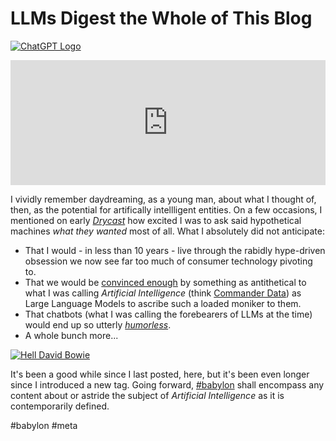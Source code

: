 # LLMs Digest the Whole of This Blog

[![ChatGPT Logo](https://i.snap.as/2X18iqEe.png)](https://chatgpt.com)

<iframe src="https://whyp.it/tracks/embed?id=212840&showUser=false&showWhypBranding=false&showBackgroundArtwork=false&foregroundColour=%23bfff17&backgroundColour=%2300006b" width="100%" height="200" scrolling="no" frameborder="0"></iframe>

I vividly remember daydreaming, as a young man, about what I thought of, then, as the potential for artifically intellligent entities. On a few occasions, I mentioned on early [*Drycast*](https://pods.link/drycast) how excited I was to ask said hypothetical machines *what they wanted* most of all. What I absolutely did not anticipate: 

- That I would - in less than 10 years - live through the rabidly hype-driven obsession we now see far too much of consumer technology pivoting to.
- That we would be [convinced enough](https://www.thisamericanlife.org/803/greetings-people-of-earth/act-one-17) by something as antithetical to what I was calling *Artificial Intelligence* (think [Commander Data](https://memory-alpha.fandom.com/wiki/Data)) as Large Language Models to ascribe such a loaded moniker to them.
- That chatbots (what I was calling the forebearers of LLMs at the time) would end up so utterly [*humorless*](https://arxiv.org/pdf/2306.04563).
- A whole bunch more...

[![Hell David Bowie](https://i.snap.as/nnj61vcw.png)](https://www.facebook.com/photo.php?fbid=10226754247140372&set=a.1363554406995&type=3)

It's been a good while since I last posted, here, but it's been even longer since I introduced a new tag. Going forward, [#babylon](https://bilge.world/tag:babylon) shall encompass any content about or astride the subject of *Artificial Intelligence* as it is contemporarily defined.

<!--comment-->

#babylon #meta